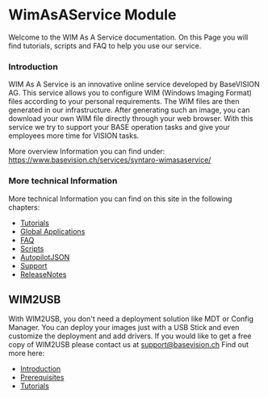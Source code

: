 # WimAsAService Module


Welcome to the WIM As A Service documentation. On this Page you will
find tutorials, scripts and FAQ to help you use our service.

### Introduction

WIM As A Service is an innovative online service developed by BaseVISION
AG. This service allows you to configure WIM (Windows Imaging Format)
files according to your personal requirements. The WIM files are then
generated in our infrastructure. After generating such an image, you can
download your own WIM file directly through your web browser. With this
service we try to support your BASE operation tasks and give your
employees more time for VISION tasks.

More overview Information you can find under:  
<https://www.basevision.ch/services/syntaro-wimasaservice/>

### More technical Information

More technical Information you can find on this site in the following
chapters:

-   [Tutorials](https://github.com/baseVISION/baseVISION.SyntaroWiki/blob/main/WimAsAService/WimAsAService_Tutorials.md)
-   [Global Applications](https://github.com/baseVISION/baseVISION.SyntaroWiki/blob/main/WimAsAService/WimAsAService_Global_Applications.md)
-   [FAQ](https://github.com/baseVISION/baseVISION.SyntaroWiki/blob/main/WimAsAService/WimAsAService_FAQ.md)
-   [Scripts](https://github.com/baseVISION/baseVISION.SyntaroWiki/blob/main/WimAsAService/WimAsAService_Scripts.md)
-   [AutopilotJSON](https://github.com/baseVISION/baseVISION.SyntaroWiki/blob/main/WimAsAService/WimAsAService_AutopilotJSON.md)
-   [Support](https://github.com/baseVISION/baseVISION.SyntaroWiki/blob/main/WimAsAService/WimAsAService_Support.md)
-   [ReleaseNotes](https://github.com/baseVISION/baseVISION.SyntaroWiki/blob/main/WimAsAService/WimAsAService_ReleaseNotes.md)

## WIM2USB

With WIM2USB, you don't need a deployment solution like MDT or Config
Manager. You can deploy your images just with a USB Stick and even
customize the deployment and add drivers.
If you would like to get a free copy of WIM2USB please contact us at
[support@basevision.ch](mailto:support@basevision.ch?Subject=Request%20for%20WIM2USB)
Find out more here:

-   [Introduction](https://github.com/baseVISION/baseVISION.SyntaroWiki/blob/main/WimAsAService/WIM2USB/WIM2USB_Introduction.md)
-   [Prerequisites](https://github.com/baseVISION/baseVISION.SyntaroWiki/blob/main/WimAsAService/WIM2USB/WIM2USB_Prerequisites.md)
-   [Tutorials](https://github.com/baseVISION/baseVISION.SyntaroWiki/blob/main/WimAsAService/WIM2USB/WIM2USB_Tutorials.md)